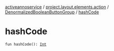 [activeannoservice](../../index.md) / [project.layout.elements.action](../index.md) / [DenormalizedBooleanButtonGroup](index.md) / [hashCode](./hash-code.md)

# hashCode

`fun hashCode(): `[`Int`](https://kotlinlang.org/api/latest/jvm/stdlib/kotlin/-int/index.html)